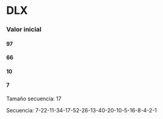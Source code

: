 # DLX

### Valor inicial

#### 97


#### 66


#### 10


#### 7

Tamaño secuencia: 17

Secuencia: 7-22-11-34-17-52-26-13-40-20-10-5-16-8-4-2-1
